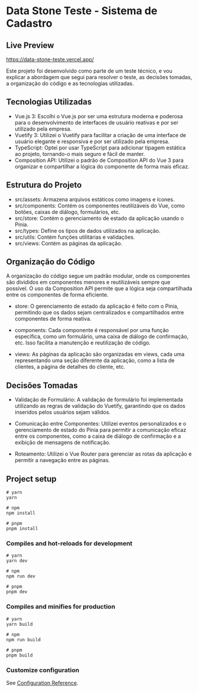 # Data Stone Teste - Sistema de Cadastro

## Live Preview
https://data-stone-teste.vercel.app/

Este projeto foi desenvolvido como parte de um teste técnico, e vou explicar a abordagem que segui para resolver o teste, as decisões tomadas, a organização do código e as tecnologias utilizadas.

## Tecnologias Utilizadas

- Vue.js 3: Escolhi o Vue.js por ser uma estrutura moderna e poderosa para o desenvolvimento de interfaces de usuário reativas e por ser utilizado pela empresa.
- Vuetify 3: Utilizei o Vuetify para facilitar a criação de uma interface de usuário elegante e responsiva e por ser utilizado pela empresa.
- TypeScript: Optei por usar TypeScript para adicionar tipagem estática ao projeto, tornando-o mais seguro e fácil de manter.
- Composition API: Utilizei o padrão de Composition API do Vue 3 para organizar e compartilhar a lógica do componente de forma mais eficaz.

## Estrutura do Projeto

- src/assets: Armazena arquivos estáticos como imagens e ícones.
- src/components: Contém os componentes reutilizáveis do Vue, como botões, caixas de diálogo, formulários, etc.
- src/store: Contém o gerenciamento de estado da aplicação usando o Pinia.
- src/types: Define os tipos de dados utilizados na aplicação.
- src/utils: Contém funções utilitárias e validações.
- src/views: Contém as páginas da aplicação.

## Organização do Código

A organização do código segue um padrão modular, onde os componentes são divididos em componentes menores e reutilizáveis sempre que possível. O uso da Composition API permite que a lógica seja compartilhada entre os componentes de forma eficiente.

- store: O gerenciamento de estado da aplicação é feito com o Pinia, permitindo que os dados sejam centralizados e compartilhados entre componentes de forma reativa.

- components: Cada componente é responsável por uma função específica, como um formulário, uma caixa de diálogo de confirmação, etc. Isso facilita a manutenção e reutilização de código.

- views: As páginas da aplicação são organizadas em views, cada uma representando uma seção diferente da aplicação, como a lista de clientes, a página de detalhes do cliente, etc.

## Decisões Tomadas

- Validação de Formulário: A validação de formulário foi implementada utilizando as regras de validação do Vuetify, garantindo que os dados inseridos pelos usuários sejam válidos.

- Comunicação entre Componentes: Utilizei eventos personalizados e o gerenciamento de estado do Pinia para permitir a comunicação eficaz entre os componentes, como a caixa de diálogo de confirmação e a exibição de mensagens de notificação.

- Roteamento: Utilizei o Vue Router para gerenciar as rotas da aplicação e permitir a navegação entre as páginas.

## Project setup

```
# yarn
yarn

# npm
npm install

# pnpm
pnpm install
```

### Compiles and hot-reloads for development

```
# yarn
yarn dev

# npm
npm run dev

# pnpm
pnpm dev
```

### Compiles and minifies for production

```
# yarn
yarn build

# npm
npm run build

# pnpm
pnpm build
```

### Customize configuration

See [Configuration Reference](https://vitejs.dev/config/).

